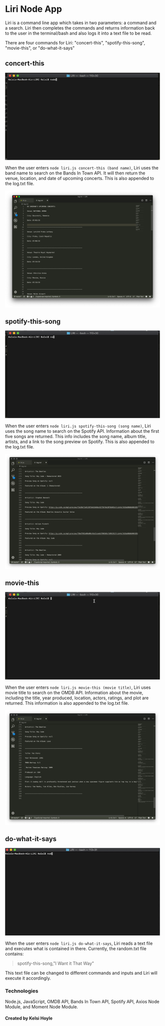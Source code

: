 # Liri Node App

Liri is a command line app which takes in two parameters: a command and a search. Liri then completes the commands and returns information back to the user in the terminal/bash and also logs it into a text file to be read.

There are four commands for Liri: "concert-this", "spotify-this-song", "movie-this", or "do-what-it-says"

## concert-this

<img src="images/concert-this.gif"> 

When the user enters `node liri.js concert-this (band name)`, Liri uses the band name to search on the Bands In Town API. It will then return the venue, location, and date of upcoming concerts. This is also appended to the log.txt file.

<img src="images/concert-log.png">

## spotify-this-song

<img src="images/spotify-this-song.gif">

When the user enters `node liri.js spotify-this-song (song name)`, Liri uses the song name to search on the Spotify API. Information about the first five songs are returned. This info includes the song name, album title, artists, and a link to the song preview on Spotify. This is also appended to the log.txt file.

<img src="images/song-log.png">

## movie-this

<img src="images/movie-this.gif">

When the user enters `node liri.js movie-this (movie title)`, Liri uses movie title to search on the OMDB API. Information about the movie, including the title, year produced, location, actors, ratings, and plot are returned. This information is also appended to the log.txt file.

<img src="images/movie-log.png">

## do-what-it-says

<img src="images/do-what-it-says.gif">

When the user enters `node liri.js do-what-it-says`, Liri reads a text file and executes what is contained in there. Currently, the random.txt file contains:
> spotify-this-song,"I Want it That Way"

This text file can be changed to different commands and inputs and Liri will execute it accordingly.

### Technologies

Node.js, JavaScript, OMDB API, Bands In Town API, Spotify API, Axios Node Module, and Moment Node Module.

#### Created by Kelsi Hoyle